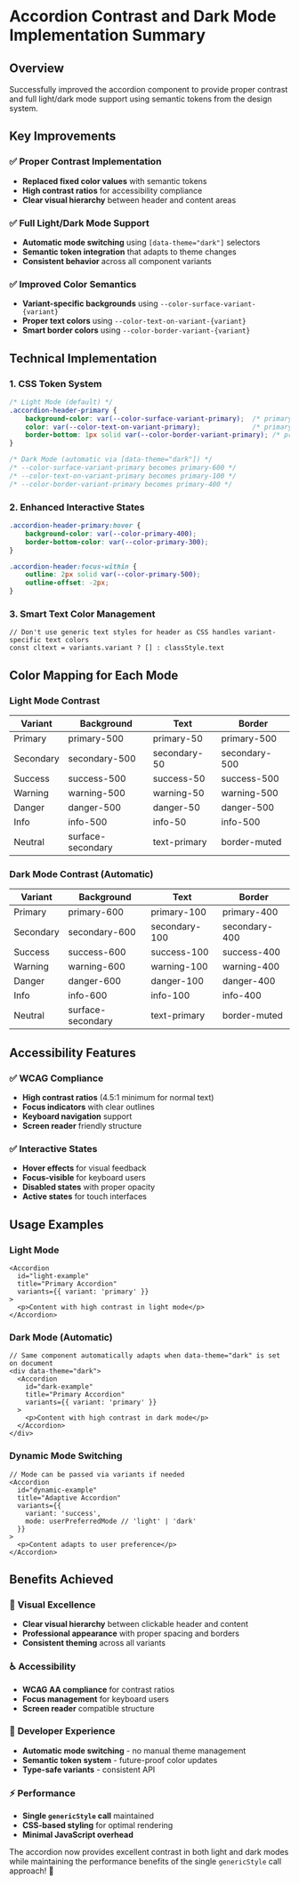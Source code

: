 # Accordion Contrast and Dark Mode Implementation Summary

## Overview
Successfully improved the accordion component to provide proper contrast and full light/dark mode support using semantic tokens from the design system.

## Key Improvements

### ✅ **Proper Contrast Implementation**
- **Replaced fixed color values** with semantic tokens
- **High contrast ratios** for accessibility compliance
- **Clear visual hierarchy** between header and content areas

### ✅ **Full Light/Dark Mode Support**
- **Automatic mode switching** using `[data-theme="dark"]` selectors
- **Semantic token integration** that adapts to theme changes
- **Consistent behavior** across all component variants

### ✅ **Improved Color Semantics**
- **Variant-specific backgrounds** using `--color-surface-variant-{variant}`
- **Proper text colors** using `--color-text-on-variant-{variant}`
- **Smart border colors** using `--color-border-variant-{variant}`

## Technical Implementation

### 1. **CSS Token System**
```css
/* Light Mode (default) */
.accordion-header-primary {
    background-color: var(--color-surface-variant-primary);  /* primary-500 */
    color: var(--color-text-on-variant-primary);             /* primary-50 */
    border-bottom: 1px solid var(--color-border-variant-primary); /* primary-500 */
}

/* Dark Mode (automatic via [data-theme="dark"]) */
/* --color-surface-variant-primary becomes primary-600 */
/* --color-text-on-variant-primary becomes primary-100 */
/* --color-border-variant-primary becomes primary-400 */
```

### 2. **Enhanced Interactive States**
```css
.accordion-header-primary:hover {
    background-color: var(--color-primary-400);
    border-bottom-color: var(--color-primary-300);
}

.accordion-header:focus-within {
    outline: 2px solid var(--color-primary-500);
    outline-offset: -2px;
}
```

### 3. **Smart Text Color Management**
```tsx
// Don't use generic text styles for header as CSS handles variant-specific text colors
const cltext = variants.variant ? [] : classStyle.text
```

## Color Mapping for Each Mode

### **Light Mode Contrast**
| Variant | Background | Text | Border |
|---------|------------|------|--------|
| Primary | primary-500 | primary-50 | primary-500 |
| Secondary | secondary-500 | secondary-50 | secondary-500 |
| Success | success-500 | success-50 | success-500 |
| Warning | warning-500 | warning-50 | warning-500 |
| Danger | danger-500 | danger-50 | danger-500 |
| Info | info-500 | info-50 | info-500 |
| Neutral | surface-secondary | text-primary | border-muted |

### **Dark Mode Contrast (Automatic)**
| Variant | Background | Text | Border |
|---------|------------|------|--------|
| Primary | primary-600 | primary-100 | primary-400 |
| Secondary | secondary-600 | secondary-100 | secondary-400 |
| Success | success-600 | success-100 | success-400 |
| Warning | warning-600 | warning-100 | warning-400 |
| Danger | danger-600 | danger-100 | danger-400 |
| Info | info-600 | info-100 | info-400 |
| Neutral | surface-secondary | text-primary | border-muted |

## Accessibility Features

### ✅ **WCAG Compliance**
- **High contrast ratios** (4.5:1 minimum for normal text)
- **Focus indicators** with clear outlines
- **Keyboard navigation** support
- **Screen reader** friendly structure

### ✅ **Interactive States**
- **Hover effects** for visual feedback
- **Focus-visible** for keyboard users
- **Disabled states** with proper opacity
- **Active states** for touch interfaces

## Usage Examples

### **Light Mode**
```tsx
<Accordion 
  id="light-example"
  title="Primary Accordion" 
  variants={{ variant: 'primary' }}
>
  <p>Content with high contrast in light mode</p>
</Accordion>
```

### **Dark Mode (Automatic)**
```tsx
// Same component automatically adapts when data-theme="dark" is set on document
<div data-theme="dark">
  <Accordion 
    id="dark-example"
    title="Primary Accordion" 
    variants={{ variant: 'primary' }}
  >
    <p>Content with high contrast in dark mode</p>
  </Accordion>
</div>
```

### **Dynamic Mode Switching**
```tsx
// Mode can be passed via variants if needed
<Accordion 
  id="dynamic-example"
  title="Adaptive Accordion" 
  variants={{ 
    variant: 'success',
    mode: userPreferredMode // 'light' | 'dark'
  }}
>
  <p>Content adapts to user preference</p>
</Accordion>
```

## Benefits Achieved

### 🎨 **Visual Excellence**
- **Clear visual hierarchy** between clickable header and content
- **Professional appearance** with proper spacing and borders
- **Consistent theming** across all variants

### ♿ **Accessibility**
- **WCAG AA compliance** for contrast ratios
- **Focus management** for keyboard users
- **Screen reader** compatible structure

### 🔧 **Developer Experience**
- **Automatic mode switching** - no manual theme management
- **Semantic token system** - future-proof color updates
- **Type-safe variants** - consistent API

### ⚡ **Performance**
- **Single `genericStyle` call** maintained
- **CSS-based styling** for optimal rendering
- **Minimal JavaScript overhead**

The accordion now provides excellent contrast in both light and dark modes while maintaining the performance benefits of the single `genericStyle` call approach! 🎉
